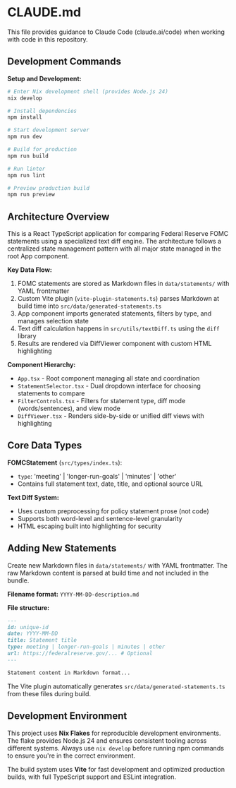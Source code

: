 # CLAUDE.md

This file provides guidance to Claude Code (claude.ai/code) when working with code in this repository.

## Development Commands

**Setup and Development:**
```bash
# Enter Nix development shell (provides Node.js 24)
nix develop

# Install dependencies
npm install

# Start development server
npm run dev

# Build for production
npm run build

# Run linter
npm run lint

# Preview production build
npm run preview
```

## Architecture Overview

This is a React TypeScript application for comparing Federal Reserve FOMC statements using a specialized text diff engine. The architecture follows a centralized state management pattern with all major state managed in the root App component.

**Key Data Flow:**
1. FOMC statements are stored as Markdown files in `data/statements/` with YAML frontmatter
2. Custom Vite plugin (`vite-plugin-statements.ts`) parses Markdown at build time into `src/data/generated-statements.ts`
3. App component imports generated statements, filters by type, and manages selection state
4. Text diff calculation happens in `src/utils/textDiff.ts` using the `diff` library
5. Results are rendered via DiffViewer component with custom HTML highlighting

**Component Hierarchy:**
- `App.tsx` - Root component managing all state and coordination
- `StatementSelector.tsx` - Dual dropdown interface for choosing statements to compare
- `FilterControls.tsx` - Filters for statement type, diff mode (words/sentences), and view mode
- `DiffViewer.tsx` - Renders side-by-side or unified diff views with highlighting

## Core Data Types

**FOMCStatement** (`src/types/index.ts`):
- `type`: 'meeting' | 'longer-run-goals' | 'minutes' | 'other'
- Contains full statement text, date, title, and optional source URL

**Text Diff System:**
- Uses custom preprocessing for policy statement prose (not code)
- Supports both word-level and sentence-level granularity
- HTML escaping built into highlighting for security

## Adding New Statements

Create new Markdown files in `data/statements/` with YAML frontmatter. The raw Markdown content is parsed at build time and not included in the bundle.

**Filename format:** `YYYY-MM-DD-description.md`

**File structure:**
```markdown
---
id: unique-id
date: YYYY-MM-DD
title: Statement title
type: meeting | longer-run-goals | minutes | other
url: https://federalreserve.gov/... # Optional
---

Statement content in Markdown format...
```

The Vite plugin automatically generates `src/data/generated-statements.ts` from these files during build.

## Development Environment

This project uses **Nix Flakes** for reproducible development environments. The flake provides Node.js 24 and ensures consistent tooling across different systems. Always use `nix develop` before running npm commands to ensure you're in the correct environment.

The build system uses **Vite** for fast development and optimized production builds, with full TypeScript support and ESLint integration.